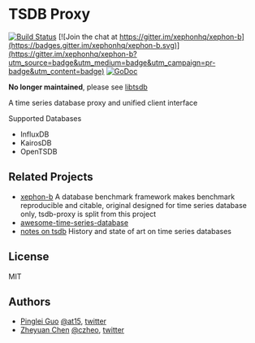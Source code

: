 # TSDB Proxy

[![Build Status](https://travis-ci.org/xephonhq/tsdb-proxy.svg?branch=master)](https://travis-ci.org/xephonhq/tsdb-proxy)
[![Join the chat at https://gitter.im/xephonhq/xephon-b](https://badges.gitter.im/xephonhq/xephon-b.svg)](https://gitter.im/xephonhq/xephon-b?utm_source=badge&utm_medium=badge&utm_campaign=pr-badge&utm_content=badge)
[![GoDoc](https://godoc.org/github.com/xephonhq/tsdb-proxy?status.svg)](https://godoc.org/github.com/xephonhq/tsdb-proxy)

**No longer maintained**, please see [libtsdb](https://github.com/libtsdb)

A time series database proxy and unified client interface

Supported Databases

- InfluxDB
- KairosDB
- OpenTSDB

## Related Projects

- [xephon-b](https://github.com/xephonhq/xephon-b) A database benchmark framework makes benchmark reproducible and citable, original designed for time series database only, tsdb-proxy is split from this project
- [awesome-time-series-database](https://github.com/xephonhq/awesome-time-series-database)
- [notes on tsdb](https://github.com/xephonhq/notes-on-tsdb) History and state of art on time series databases

## License

MIT

## Authors

- [Pinglei Guo](https://at15.github.io) [@at15](https://github.com/at15), [twitter](https://twitter.com/at1510086)
- [Zheyuan Chen](http://czheo.github.io/) [@czheo](https://github.com/czheo), [twitter](https://twitter.com/czheo)
